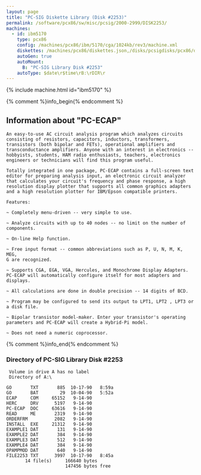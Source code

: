 ```yaml
---
layout: page
title: "PC-SIG Diskette Library (Disk #2253)"
permalink: /software/pcx86/sw/misc/pcsig/2000-2999/DISK2253/
machines:
  - id: ibm5170
    type: pcx86
    config: /machines/pcx86/ibm/5170/cga/1024kb/rev3/machine.xml
    diskettes: /machines/pcx86/diskettes.json,/disks/pcsigdisks/pcx86/diskettes.json
    autoGen: true
    autoMount:
      B: "PC-SIG Library Disk #2253"
    autoType: $date\r$time\rB:\rDIR\r
---
```


{% include machine.html id="ibm5170" %}

{% comment %}info_begin{% endcomment %}

## Information about "PC-ECAP"

    An easy-to-use AC circuit analysis program which analyzes circuits
    consisting of resistors, capacitors, inductors, transformers,
    transistors (both bipolar and FETs), operational amplifiers and
    transconductance amplifiers. Anyone with an interest in electronics --
    hobbyists, students, HAM radio enthusiasts, teachers, electronics
    engineers or technicians will find this program useful.
    
    Totally integrated in one package, PC-ECAP contains a full-screen text
    editor for preparing analysis input, an electronic circuit analyzer
    that calculates your circuit's frequency and phase response, a high
    resolution display plotter that supports all common graphics adapters
    and a high resolution plotter for IBM/Epson compatible printers.
    
    Features:
    
    ~ Completely menu-driven -- very simple to use.
    
    ~ Analyze circuits with up to 40 nodes -- no limit on the number of
    components.
    
    ~ On-line Help function.
    
    ~ Free input format -- common abbreviations such as P, U, N, M, K, MEG,
    G are recognized.
    
    ~ Supports CGA, EGA, VGA, Hercules, and Monochrome Display Adapters.
    PC-ECAP will automatically configure itself for most adapters and
    displays.
    
    ~ All calculations are done in double precision -- 14 digits of BCD.
    
    ~ Program may be configured to send its output to LPT1, LPT2 , LPT3 or
    a disk file.
    
    ~ Bipolar transistor model-maker. Enter your transistor's operating
    parameters and PC-ECAP will create a Hybrid-Pi model.
    
    ~ Does not need a numeric coprocessor.
{% comment %}info_end{% endcomment %}


### Directory of PC-SIG Library Disk #2253

     Volume in drive A has no label
     Directory of A:\

    GO       TXT       885  10-17-90   8:59a
    GO       BAT        29  10-04-90   5:52a
    ECAP     COM     65152   9-14-90
    HERC     DRV      5197   9-14-90
    PC-ECAP  DOC     63616   9-14-90
    READ     ME       2319   9-14-90
    ORDERFRM          2082   9-14-90
    INSTALL  EXE     21312   9-14-90
    EXAMPLE1 DAT       131   9-14-90
    EXAMPLE2 DAT       384   9-14-90
    EXAMPLE3 DAT       512   9-14-90
    EXAMPLE4 DAT       384   9-14-90
    OPAMPMOD DAT       640   9-14-90
    FILE2253 TXT      3997  10-17-90   8:45a
           14 file(s)     166640 bytes
                          147456 bytes free
